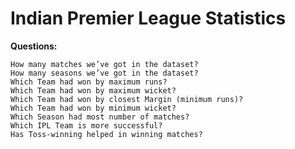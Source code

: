 # Indian Premier League Statistics

**Questions:**

    How many matches we’ve got in the dataset?
    How many seasons we’ve got in the dataset?
    Which Team had won by maximum runs?
    Which Team had won by maximum wicket?
    Which Team had won by closest Margin (minimum runs)?
    Which Team had won by minimum wicket?
    Which Season had most number of matches?
    Which IPL Team is more successful?
    Has Toss-winning helped in winning matches?
